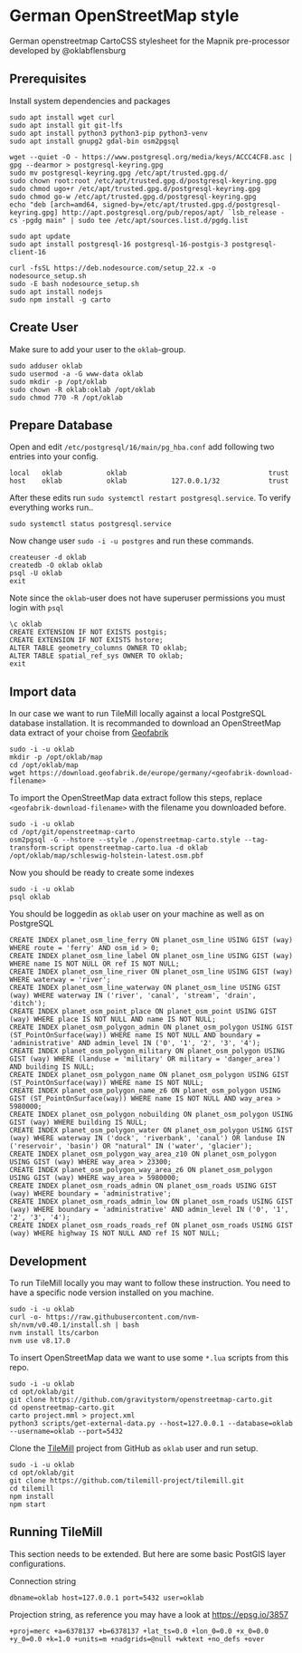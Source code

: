 # German OpenStreetMap style

German openstreetmap CartoCSS stylesheet for the Mapnik pre-processor developed by @oklabflensburg



## Prerequisites

Install system dependencies and packages

```
sudo apt install wget curl
sudo apt install git git-lfs
sudo apt install python3 python3-pip python3-venv
sudo apt install gnupg2 gdal-bin osm2pgsql

wget --quiet -O - https://www.postgresql.org/media/keys/ACCC4CF8.asc | gpg --dearmor > postgresql-keyring.gpg
sudo mv postgresql-keyring.gpg /etc/apt/trusted.gpg.d/
sudo chown root:root /etc/apt/trusted.gpg.d/postgresql-keyring.gpg
sudo chmod ugo+r /etc/apt/trusted.gpg.d/postgresql-keyring.gpg
sudo chmod go-w /etc/apt/trusted.gpg.d/postgresql-keyring.gpg
echo "deb [arch=amd64, signed-by=/etc/apt/trusted.gpg.d/postgresql-keyring.gpg] http://apt.postgresql.org/pub/repos/apt/ `lsb_release -cs`-pgdg main" | sudo tee /etc/apt/sources.list.d/pgdg.list

sudo apt update
sudo apt install postgresql-16 postgresql-16-postgis-3 postgresql-client-16

curl -fsSL https://deb.nodesource.com/setup_22.x -o nodesource_setup.sh
sudo -E bash nodesource_setup.sh
sudo apt install nodejs
sudo npm install -g carto
```


## Create User

Make sure to add your user to the `oklab`-group.

```
sudo adduser oklab
sudo usermod -a -G www-data oklab
sudo mkdir -p /opt/oklab
sudo chown -R oklab:oklab /opt/oklab
sudo chmod 770 -R /opt/oklab
```


## Prepare Database

Open and edit `/etc/postgresql/16/main/pg_hba.conf` add following two entries into your config.

```
local   oklab           oklab                                   trust
host    oklab           oklab           127.0.0.1/32            trust
```

After these edits run `sudo systemctl restart postgresql.service`. To verify everything works run..

```
sudo systemctl status postgresql.service
```


Now change user `sudo -i -u postgres` and run these commands.

```
createuser -d oklab
createdb -O oklab oklab
psql -U oklab
exit
```

Note since the `oklab`-user does not have superuser permissions you must login with `psql`

```
\c oklab
CREATE EXTENSION IF NOT EXISTS postgis;
CREATE EXTENSION IF NOT EXISTS hstore;
ALTER TABLE geometry_columns OWNER TO oklab;
ALTER TABLE spatial_ref_sys OWNER TO oklab;
exit
```


## Import data

In our case we want to run TileMill locally against a local PostgreSQL database installation.
It is recommanded to download an OpenStreetMap data extract of your choise from [Geofabrik](https://download.geofabrik.de)

```
sudo -i -u oklab
mkdir -p /opt/oklab/map
cd /opt/oklab/map
wget https://download.geofabrik.de/europe/germany/<geofabrik-download-filename>
```


To import the OpenStreetMap data extract follow this steps, replace `<geofabrik-download-filename>` with the filename you downloaded before.

```
sudo -i -u oklab
cd /opt/git/openstreetmap-carto
osm2pgsql -G --hstore --style ./openstreetmap-carto.style --tag-transform-script openstreetmap-carto.lua -d oklab /opt/oklab/map/schleswig-holstein-latest.osm.pbf
```

Now you should be ready to create some indexes

```
sudo -i -u oklab
psql oklab
```

You should be loggedin as `oklab` user on your machine as well as on PostgreSQL

```
CREATE INDEX planet_osm_line_ferry ON planet_osm_line USING GIST (way) WHERE route = 'ferry' AND osm_id > 0;
CREATE INDEX planet_osm_line_label ON planet_osm_line USING GIST (way) WHERE name IS NOT NULL OR ref IS NOT NULL;
CREATE INDEX planet_osm_line_river ON planet_osm_line USING GIST (way) WHERE waterway = 'river';
CREATE INDEX planet_osm_line_waterway ON planet_osm_line USING GIST (way) WHERE waterway IN ('river', 'canal', 'stream', 'drain', 'ditch');
CREATE INDEX planet_osm_point_place ON planet_osm_point USING GIST (way) WHERE place IS NOT NULL AND name IS NOT NULL;
CREATE INDEX planet_osm_polygon_admin ON planet_osm_polygon USING GIST (ST_PointOnSurface(way)) WHERE name IS NOT NULL AND boundary = 'administrative' AND admin_level IN ('0', '1', '2', '3', '4');
CREATE INDEX planet_osm_polygon_military ON planet_osm_polygon USING GIST (way) WHERE (landuse = 'military' OR military = 'danger_area') AND building IS NULL;
CREATE INDEX planet_osm_polygon_name ON planet_osm_polygon USING GIST (ST_PointOnSurface(way)) WHERE name IS NOT NULL;
CREATE INDEX planet_osm_polygon_name_z6 ON planet_osm_polygon USING GIST (ST_PointOnSurface(way)) WHERE name IS NOT NULL AND way_area > 5980000;
CREATE INDEX planet_osm_polygon_nobuilding ON planet_osm_polygon USING GIST (way) WHERE building IS NULL;
CREATE INDEX planet_osm_polygon_water ON planet_osm_polygon USING GIST (way) WHERE waterway IN ('dock', 'riverbank', 'canal') OR landuse IN ('reservoir', 'basin') OR "natural" IN ('water', 'glacier');
CREATE INDEX planet_osm_polygon_way_area_z10 ON planet_osm_polygon USING GIST (way) WHERE way_area > 23300;
CREATE INDEX planet_osm_polygon_way_area_z6 ON planet_osm_polygon USING GIST (way) WHERE way_area > 5980000;
CREATE INDEX planet_osm_roads_admin ON planet_osm_roads USING GIST (way) WHERE boundary = 'administrative';
CREATE INDEX planet_osm_roads_admin_low ON planet_osm_roads USING GIST (way) WHERE boundary = 'administrative' AND admin_level IN ('0', '1', '2', '3', '4');
CREATE INDEX planet_osm_roads_roads_ref ON planet_osm_roads USING GIST (way) WHERE highway IS NOT NULL AND ref IS NOT NULL;
```


## Development

To run TileMill locally you may want to follow these instruction.
You need to have a specific node version installed on you machine.

```
sudo -i -u oklab
curl -o- https://raw.githubusercontent.com/nvm-sh/nvm/v0.40.1/install.sh | bash
nvm install lts/carbon
nvm use v8.17.0
```


To insert OpenStreetMap data we want to use some `*.lua` scripts from this repo.

```
sudo -i -u oklab
cd opt/oklab/git
git clone https://github.com/gravitystorm/openstreetmap-carto.git
cd openstreetmap-carto.git
carto project.mml > project.xml
python3 scripts/get-external-data.py --host=127.0.0.1 --database=oklab --username=oklab --port=5432
```

Clone the [TileMill](https://tilemill-project.github.io/tilemill/) project from GitHub as `oklab` user and run setup.

```
sudo -i -u oklab
cd opt/oklab/git
git clone https://github.com/tilemill-project/tilemill.git
cd tilemill
npm install
npm start
```



## Running TileMill

This section needs to be extended. But here are some basic PostGIS layer configurations.


Connection string

```
dbname=oklab host=127.0.0.1 port=5432 user=oklab
```

Projection string, as reference you may have a look at https://epsg.io/3857

```
+proj=merc +a=6378137 +b=6378137 +lat_ts=0.0 +lon_0=0.0 +x_0=0.0 +y_0=0.0 +k=1.0 +units=m +nadgrids=@null +wktext +no_defs +over
```
